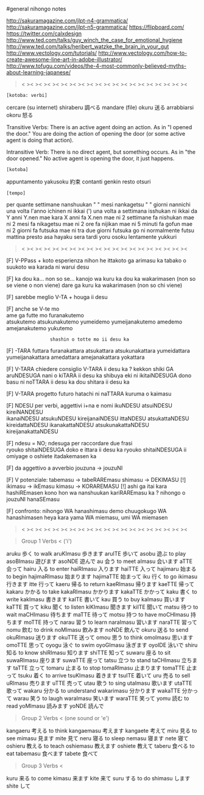 #general nihongo notes

http://sakuramagazine.com/jlpt-n4-grammatica/
http://sakuramagazine.com/jlpt-n5-grammatica/
https://flipboard.com/
https://twitter.com/calxdesign
http://www.ted.com/talks/guy_winch_the_case_for_emotional_hygiene
http://www.ted.com/talks/heribert_watzke_the_brain_in_your_gut
http://www.vectology.com/tutorials/
http://www.vectology.com/how-to-create-awesome-line-art-in-adobe-illustrator/
http://www.tofugu.com/videos/the-4-most-commonly-believed-myths-about-learning-japanese/

 ><  ><  ><  ><  ><  ><  ><  ><  ><  ><  ><  ><  ><  ><  ><  ><  ><  ><  ><  >< 


	[kotoba: verbi] 
 
cercare (su internet)	shiraberu 	調べる
mandare (file)			okuru		送る
arrabbiarsi				okoru		怒る

Transitive Verbs: There is an active agent doing an action. As in "I opened the door." You are doing the action of opening the door (or some active agent is doing that action).

Intransitive Verb: There is no direct agent, but something occurs. As in "the door opened." No active agent is opening the door, it just happens.

	[kotoba] 

appuntamento			yakusoku	約束
contanti				genkin
resto					otsuri
	
	[tempo] 
per quante settimane	nanshuukan
 "    "    mesi			nankagetsu
 "    "    giorni		nannichi
una volta l'anno		ichinen ni ikkai (')
una volta a settimana	isshukan ni ikkai
da Y anni				Y.nen mae kara
X anni fa				X.nen mae ni 
2 settimane fa			nishukan mae ni
2 mesi fa				nikagetsu mae ni
2 ore fa				nijikan mae ni
5 minuti fa				gofun mae ni
2 giorni fa				futsuka mae ni
tra due giorni			futsuka go ni
normalmente				futsu
mattina presto			asa hayaku
sera tardi				yoru osoku
lentamente				yukkuri
 
 ><  ><  ><  ><  ><  ><  ><  ><  ><  ><  ><  ><  ><  ><  ><  ><  ><  ><  ><  >< 

[F] V-PPass + koto 	esperienza
					nihon he ittakoto ga arimasu ka
					tabako o suukoto wa karada ni warui desu
					
[F] ka dou ka... non so se...
					kanojo wa kuru ka dou ka wakarimasen	(non so se viene o non viene) 
					dare ga kuru ka wakarimasen				(non so chi viene)

[F] sarebbe meglio	V-TA + houga ii desu

[F] anche se	V-te mo					
					ame ga futte mo		furanakutemo		
					atsukutemo			atsukunakutemo
					yumeidemo			yumeijanakutemo
					amedemo				amejanakutemo
					yukutemo
					
					shashin o totte mo ii desu ka

[F] -TARA
					futtara			furanakattara
					atsukattara		atsukunakattara
					yumeidattara	yumeijanakattara
					amedattara		amejanakattara
					yokattara

					
[F] V-TARA chiedere consiglio	V-TARA ii desu ka ?
					kekkon shiki GA aruNDESUGA nani o kiTARA ii desu ka
					shibuya eki ni ikitaiNDESUGA dono basu ni noTTARA ii desu ka
					dou shitara ii desu ka
					
[F] V-TARA progetto futuro
					hatachi ni naTTARA kuruma o kaimasu

[F] NDESU per verbi, aggettivi i+na e nomi
					ikuNDESU		atsuiNDESU			kireiNANDESU		
					ikanaiNDESU		atsukuNDESU			kireijanaiNDESU
					ittaNDESU		atsukattaNDESU		kireidattaNDESU
					ikanakattaNDESU	atsukunakattaNDESU	kireijanakattaNDESU
					
[F] ndesu = NO; ndesuga per raccordare due frasi	 
					ryouko shitaiNDESUGA doko e ittara ii desu ka
					ryouko shitaiNDESUGA ii omiyage o oshiete itadakemasen ka
					
[F] da aggettivo a avverbio		jouzuna -> jouzuNI
 
[F] V potenziale:	tabemasu -> tabeRAREmasu			shimasu	-> DEKIMASU [!]
					ikimasu	 -> ikEmasu					kimasu	-> KORAREMASU [!]
					ashi ga itai kara hashiREmasen
					kono hon wa nanshuukan kariRAREmasu ka ?
					nihongo o jouzuNI hanaSEmasu 
					
[F] confronto:		nihongo WA hanashimasu demo chuugokugo WA hanashimasen
					heya kara yama WA miemasu, umi WA miemasen

 
  ><  ><  ><  ><  ><  ><  ><  ><  ><  ><  ><  ><  ><  ><  ><  ><  ><  ><  ><  >< 

 > Group 1 Verbs < ('i')

aruku		歩く	to walk			aruKImasu 歩きます		aruITE 歩いて
asobu		遊ぶ	to play			asoBImasu 遊びます		asoNDE 遊んで
au			会う	to meet			aImasu 会います		aTTE 会って
hairu		入る	to enter		haiRImasu 入ります		haiTTE 入って
hajimaru 	始まる to begin		hajimaRImasu 始まります	hajimaTTE 始まって
iku 		行く	to go			ikimasu 行きます		itte 行って
kaeru		帰る	to return		kaeRImasu 帰ります		kaeTTE 帰って
kakaru		かかる to take			kakaRImasu かかります	kakaTTE かかって
kaku		書く	to write		kakImasu 書きます		kaITE 書いて
kau			買う	to buy			kaImasu 買います		kaTTE 買って
kiku		聞く	to listen		kiKImasu 聞きます		kiITE 聞いて
matsu		待つ	to wait			maCHImasu 待ちます		maTTE 待って
motsu		持つ	to have			moCHImasu 持ちます		moTTE 持って
narau		習う	to learn		naraImasu 習います		naraTTE 習って
nomu		飲む	to drink		noMImasu 飲みます		noNDE 飲んで
okuru		送る	to send			okuRImasu 送ります		okuTTE 送って
omou		思う	to think		omoImasu 思います		omoTTE 思って
oyogu		泳ぐ	to swim			oyoGImasu 泳ぎます		oyoIDE 泳いで
shiru		知る	to know			shiRImasu 知ります		shiTTE 知って
suwaru		座る	to sit			suwaRImasu 座ります	suwaTTE 座って
tatsu		立つ	to stand		taCHImasu 立ちます		taTTE 立って
tomaru		止まる to stop			tomaRImasu 止まります	tomaTTE 止まって
tsuku		着く	to arrive		tsuKImasu 着きます		tsuITE 着いて
uru			売る	to sell			uRImasu 売ります		uTTE 売って
utau		歌う	to sing			utaImasu 歌います		utaTTE 歌って
wakaru		分かる to understand	wakarimasu 分かります	wakaTTE 分かって
warau		笑う	to laugh		waraImasu 笑います		waraTTE 笑って
yomu		読む	to read			yoMImasu 読みます		yoNDE 読んで

 > Group 2 Verbs < (one sound or 'e')

kangaeru	考える to think		kangaemasu 考えます		kangaete 考えて
miru		見る	to see			mimasu 見ます			mite 見て
neru		寝る	to sleep		nemasu 寝ます			nete 寝て
oshieru		教える to teach		oshiemasu 教えます		oshiete 教えて
taberu		食べる to eat		tabemasu 食べます			tabete 食べて

 > Group 3 Verbs <

kuru 		来る to come			kimasu 来ます			kite 来て
suru		する to do			shimasu します 			shite して


